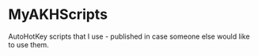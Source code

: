 # MyAKHScripts
AutoHotKey scripts that I use - published in case someone else would like to use them.
